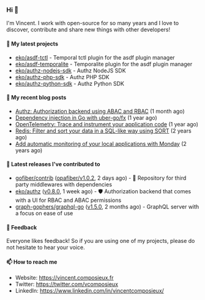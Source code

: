 ### Hi 👋

I'm Vincent. I work with open-source for so many years and I love to discover, contribute and share new things with other developers!

#### 🌱  My latest projects


- [eko/asdf-tctl](https://github.com/eko/asdf-tctl) - Temporal tctl plugin for the asdf plugin manager
- [eko/asdf-temporalite](https://github.com/eko/asdf-temporalite) - Temporalite plugin for the asdf plugin manager
- [eko/authz-nodejs-sdk](https://github.com/eko/authz-nodejs-sdk) - Authz NodeJS SDK
- [eko/authz-php-sdk](https://github.com/eko/authz-php-sdk) - Authz PHP SDK
- [eko/authz-python-sdk](https://github.com/eko/authz-python-sdk) - Authz Python SDK

#### 📜  My recent blog posts


- [Authz: Authorization backend using ABAC and RBAC](https://vincent.composieux.fr/article/authz-authorisation-backend-using-rbac-and-abac) (1 month ago)
- [Dependency injection in Go with uber-go/fx](https://vincent.composieux.fr/article/dependency-injection-in-go-with-uber-go-fx) (1 year ago)
- [OpenTelemetry: Trace and instrument your application code](https://vincent.composieux.fr/article/opentelemetry-trace-and-instrument-your-application-code) (1 year ago)
- [Redis: Filter and sort your data in a SQL-like way using SORT](https://vincent.composieux.fr/article/redis-filter-and-sort-your-data-in-a-sql-like-way-using-sort) (2 years ago)
- [Add automatic monitoring of your local applications with Monday](https://vincent.composieux.fr/article/add-automatic-monitoring-of-your-local-applications-with-monday) (2 years ago)

#### 🔭  Latest releases I've contributed to


- [gofiber/contrib](https://github.com/gofiber/contrib) ([opafiber/v1.0.2](https://github.com/gofiber/contrib/releases/tag/opafiber/v1.0.2), 2 days ago) - 🧬 Repository for third party middlewares with dependencies
- [eko/authz](https://github.com/eko/authz) ([v0.8.0](https://github.com/eko/authz/releases/tag/v0.8.0), 1 week ago) - 🛡️ Authorization backend that comes with a UI for RBAC and ABAC permissions
- [graph-gophers/graphql-go](https://github.com/graph-gophers/graphql-go) ([v1.5.0](https://github.com/graph-gophers/graphql-go/releases/tag/v1.5.0), 2 months ago) - GraphQL server with a focus on ease of use

#### 💬  Feedback

Everyone likes feedback! So if you are using one of my projects, please do not hesitate to hear your voice.

#### 📫  How to reach me

- Website: https://vincent.composieux.fr
- Twitter: https://twitter.com/vcomposieux
- LinkedIn: https://www.linkedin.com/in/vincentcomposieux/
